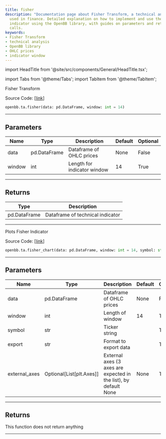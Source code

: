 ```yaml
---
title: fisher
description: "Documentation page about Fisher Transform, a technical analysis indicator"
  used in finance. Detailed explanation on how to implement and use the Fisher Transform
  indicator using the OpenBB library, with guides on parameters and returns for function
  calls.
keywords:
- Fisher Transform
- technical analysis
- OpenBB library
- OHLC prices
- indicator window
---
```


import HeadTitle from '@site/src/components/General/HeadTitle.tsx';

<HeadTitle title="ta.fisher - Reference | OpenBB SDK Docs" />

import Tabs from '@theme/Tabs';
import TabItem from '@theme/TabItem';

<Tabs>
<TabItem value="model" label="Model" default>

Fisher Transform

Source Code: [[link](https://github.com/OpenBB-finance/OpenBBTerminal/tree/main/openbb_terminal/common/technical_analysis/momentum_model.py#L165)]

```python
openbb.ta.fisher(data: pd.DataFrame, window: int = 14)
```

---

## Parameters

| Name | Type | Description | Default | Optional |
| ---- | ---- | ----------- | ------- | -------- |
| data | pd.DataFrame | Dataframe of OHLC prices | None | False |
| window | int | Length for indicator window | 14 | True |


---

## Returns

| Type | Description |
| ---- | ----------- |
| pd.DataFrame | Dataframe of technical indicator |
---

</TabItem>
<TabItem value="view" label="Chart">

Plots Fisher Indicator

Source Code: [[link](https://github.com/OpenBB-finance/OpenBBTerminal/tree/main/openbb_terminal/common/technical_analysis/momentum_view.py#L406)]

```python
openbb.ta.fisher_chart(data: pd.DataFrame, window: int = 14, symbol: str = "", export: str = "", external_axes: Optional[List[matplotlib.axes._axes.Axes]] = None)
```

---

## Parameters

| Name | Type | Description | Default | Optional |
| ---- | ---- | ----------- | ------- | -------- |
| data | pd.DataFrame | Dataframe of OHLC prices | None | False |
| window | int | Length of window | 14 | True |
| symbol | str | Ticker string |  | True |
| export | str | Format to export data |  | True |
| external_axes | Optional[List[plt.Axes]] | External axes (3 axes are expected in the list), by default None | None | True |


---

## Returns

This function does not return anything

---

</TabItem>
</Tabs>
